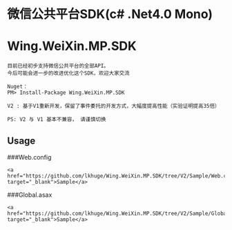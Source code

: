 微信公共平台SDK(c# .Net4.0 Mono)
==================
Wing.WeiXin.MP.SDK
==================
```
目前已经初步支持微信公共平台的全部API。
今后可能会进一步的改进优化这个SDK，欢迎大家交流
```

```
Nuget：
PM> Install-Package Wing.WeiXin.MP.SDK
```

```
V2 : 基于V1重新开发，保留了事件委托的开发方式，大幅度提高性能（实验证明提高35倍）

PS: V2 与 V1 基本不兼容， 请谨慎切换
```

Usage
----------------
###Web.config

```
<a href="https://github.com/lkhuge/Wing.WeiXin.MP.SDK/tree/V2/Sample/Web.config" target="_blank">Sample</a>
```

###Global.asax
```
<a href="https://github.com/lkhuge/Wing.WeiXin.MP.SDK/tree/V2/Sample/Global.cs" target="_blank">Sample</a>
```